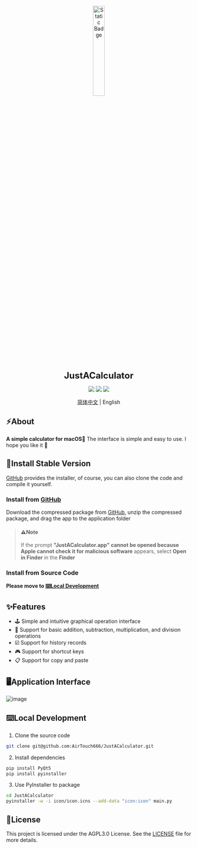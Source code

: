 <p align="center">
  <img src="https://airpicture.pages.dev/file/f3830462cf36972feb846.png" alt="Static Badge" width="25%;" />
</p>
<p align="center">
  <b style="font-size: 24px;">JustACalculator</b>
</p>													             

<p align="center">
  <img src="https://img.shields.io/badge/language-Python-light" />
  <img src="https://img.shields.io/badge/IDE-Pycharm-light" />
  <img src="https://img.shields.io/badge/licence-AGPL3.0-orange" />
</p>

<p align="center">
  <a href="https://github.com/AirTouch666/JustACalculator/blob/main/README.md">简体中文</a> | English
</p>

## ⚡️About

**A simple calculator for macOS🎉** The interface is simple and easy to use. I hope you like it 👻

## 💽Install Stable Version

[GitHub](https://github.com/AirTouch666/JustACalculator/releases) provides the installer, of course, you can also clone the code and compile it yourself.

### Install from [GitHub](https://github.com/AirTouch666/JustACalculator/releases)

Download the compressed package from [GitHub](https://github.com/AirTouch666/JustACalculator/releases), unzip the compressed package, and drag the app to the application folder

>#### ⚠️Note
>If the prompt **"JustACalculator.app" cannot be opened because Apple cannot check it for malicious software** appears, select **Open in Finder** in the **Finder**
### Install from Source Code
**Please move to [⌨️Local Development](##⌨️Local-Development)**

## ✨Features
- 🕹 Simple and intuitive graphical operation interface
- 🦄 Support for basic addition, subtraction, multiplication, and division operations
- ☑️ Support for history records
- 🎮 Support for shortcut keys
- 📋 Support for copy and paste
  
## 🖥Application Interface
![image](https://touchware.us.kg/%E6%9C%BA%E5%9C%BA%E6%8E%A8%E8%8D%90-%E9%AD%94%E6%88%92%E6%9C%BA%E5%9C%BA/justac.png)

## ⌨️Local Development

1. Clone the source code
```bash
git clone git@github.com:AirTouch666/JustACalculator.git
```
2. Install dependencies
```bash
pip install PyQt5
pip install pyinstaller
```
3. Use PyInstaller to package
```bash 
cd JustACalculator
pyinstaller -w -i icon/icon.icns --add-data "icon:icon" main.py
``` 

## 📜License
This project is licensed under the AGPL3.0 License. See the [LICENSE](https://github.com/AirTouch666/JustACalculator/blob/main/LICENSE) file for more details.
